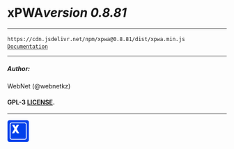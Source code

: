 <h1 style="display: flex; align-items: center;">
    xPWA 
    <i>version 0.8.81</i>
</h1>
<hr>
<code>https://cdn.jsdelivr.net/npm/xpwa@0.8.81/dist/xpwa.min.js</code>
<br>
<code><a href="https://xpwa.webnet.kz">Documentation</a></code>
<hr>
<h5>Author:</h5>
<p>WebNet (@webnetkz)</p>
<h4>GPL-3 <a href="LICENSE">LICENSE</a>.</h4>
<hr>
<img src="./logo.png" width="50px;" style="width: 50px;">



